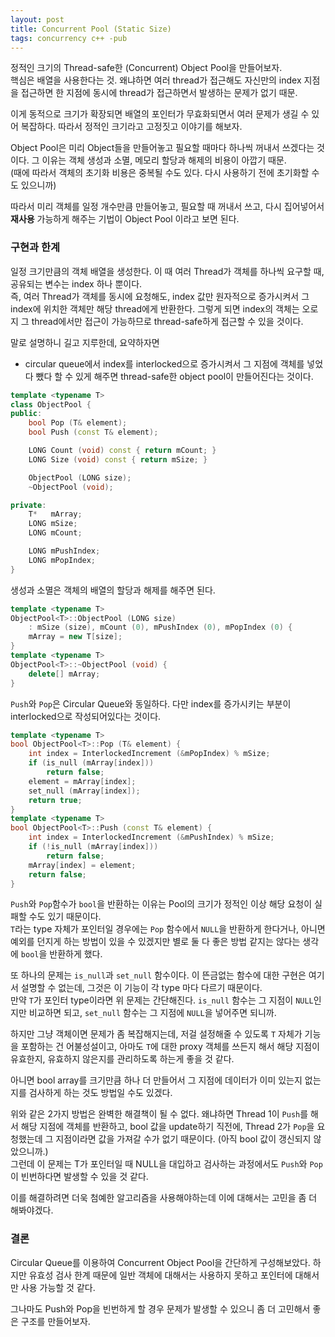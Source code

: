 ```yaml
---
layout: post
title: Concurrent Pool (Static Size)
tags: concurrency c++ -pub
---
```


정적인 크기의 Thread-safe한 (Concurrent) Object Pool을 만들어보자.  
핵심은 배열을 사용한다는 것. 왜냐하면 여러 thread가 접근해도 자신만의 index 지점을 접근하면 한 지점에 동시에 thread가 접근하면서 발생하는 문제가 없기 때문.

이게 동적으로 크기가 확장되면 배열의 포인터가 무효화되면서 여러 문제가 생길 수 있어 복잡하다. 따라서 정적인 크기라고 고정짓고 이야기를 해보자.


Object Pool은 미리 Object들을 만들어놓고 필요할 때마다 하나씩 꺼내서 쓰겠다는 것이다. 그 이유는 객체 생성과 소멸, 메모리 할당과 해제의 비용이 아깝기 때문.  
(때에 따라서 객체의 초기화 비용은 중복될 수도 있다. 다시 사용하기 전에 초기화할 수도 있으니까)

따라서 미리 객체를 일정 개수만큼 만들어놓고, 필요할 때 꺼내서 쓰고, 다시 집어넣어서 **재사용** 가능하게 해주는 기법이 Object Pool 이라고 보면 된다.

### 구현과 한계 ###

일정 크기만큼의 객체 배열을 생성한다. 이 때 여러 Thread가 객체를 하나씩 요구할 때, 공유되는 변수는 index 하나 뿐이다.  
즉, 여러 Thread가 객체를 동시에 요청해도, index 값만 원자적으로 증가시켜서 그 index에 위치한 객체만 해당 thread에게 반환한다. 그렇게 되면 index의 객체는 오로지 그 thread에서만 접근이 가능하므로 thread-safe하게 접근할 수 있을 것이다.

말로 설명하니 길고 지루한데, 요약하자면

* circular queue에서 index를 interlocked으로 증가시켜서 그 지점에 객체를 넣었다 뺐다 할 수 있게 해주면 thread-safe한 object pool이 만들어진다는 것이다.

```cpp
template <typename T>
class ObjectPool {
public:
    bool Pop (T& element);
    bool Push (const T& element);

    LONG Count (void) const { return mCount; }
    LONG Size (void) const { return mSize; }

    ObjectPool (LONG size);
    ~ObjectPool (void);

private:
    T*   mArray;
    LONG mSize;
    LONG mCount;

    LONG mPushIndex;
    LONG mPopIndex;
}
```

생성과 소멸은 객체의 배열의 할당과 해제를 해주면 된다.

```cpp
template <typename T>
ObjectPool<T>::ObjectPool (LONG size)
    : mSize (size), mCount (0), mPushIndex (0), mPopIndex (0) {
    mArray = new T[size];
}
template <typename T>
ObjectPool<T>::~ObjectPool (void) {
    delete[] mArray;
}
```

`Push`와 `Pop`은 Circular Queue와 동일하다. 다만 index를 증가시키는 부분이 interlocked으로 작성되어있다는 것이다.

```cpp
template <typename T>
bool ObjectPool<T>::Pop (T& element) {
    int index = InterlockedIncrement (&mPopIndex) % mSize;
    if (is_null (mArray[index]))
        return false;
    element = mArray[index];
    set_null (mArray[index]);
    return true;
}
template <typename T>
bool ObjectPool<T>::Push (const T& element) {
    int index = InterlockedIncrement (&mPushIndex) % mSize;
    if (!is_null (mArray[index]))
        return false;
    mArray[index] = element;
    return false;
}
```

`Push`와 `Pop`함수가 `bool`을 반환하는 이유는 Pool의 크기가 정적인 이상 해당 요청이 실패할 수도 있기 때문이다.  
`T`라는 type 자체가 포인터일 경우에는 `Pop` 함수에서 `NULL`을 반환하게 한다거나, 아니면 예외를 던지게 하는 방법이 있을 수 있겠지만 별로 둘 다 좋은 방법 같지는 않다는 생각에 `bool`을 반환하게 했다.

또 하나의 문제는 `is_null`과 `set_null` 함수이다. 이 뜬금없는 함수에 대한 구현은 여기서 설명할 수 없는데, 그것은 이 기능이 각 type 마다 다르기 때문이다.  
만약 `T`가 포인터 type이라면 위 문제는 간단해진다. `is_null` 함수는 그 지점이 `NULL`인지만 비교하면 되고, `set_null` 함수는 그 지점에 `NULL`을 넣어주면 되니까.

하지만 그냥 객체이면 문제가 좀 복잡해지는데, 저걸 설정해줄 수 있도록 `T` 자체가 기능을 포함하는 건 어불성설이고, 아마도 `T`에 대한 proxy 객체를 쓰든지 해서 해당 지점이 유효한지, 유효하지 않은지를 관리하도록 하는게 좋을 것 같다.

아니면 bool array를 크기만큼 하나 더 만들어서 그 지점에 데이터가 이미 있는지 없는지를 검사하게 하는 것도 방법일 수도 있겠다.

위와 같은 2가지 방법은 완벽한 해결책이 될 수 없다. 왜냐하면 Thread 1이 `Push`를 해서 해당 지점에 객체를 반환하고, bool 값을 update하기 직전에, Thread 2가 `Pop`을 요청했는데 그 지점이라면 값을 가져갈 수가 없기 때문이다. (아직 bool 값이 갱신되지 않았으니까.)  
그런데 이 문제는 T가 포인터일 때 NULL을 대입하고 검사하는 과정에서도 `Push`와 `Pop`이 빈번하다면 발생할 수 있을 것 같다.

이를 해결하려면 더욱 첨예한 알고리즘을 사용해야하는데 이에 대해서는 고민을 좀 더 해봐야겠다.

### 결론 ###

Circular Queue를 이용하여 Concurrent Object Pool을 간단하게 구성해보았다. 하지만 유효성 검사 한계 때문에 일반 객체에 대해서는 사용하지 못하고 포인터에 대해서만 사용 가능할 것 같다.

그나마도 Push와 Pop을 빈번하게 할 경우 문제가 발생할 수 있으니 좀 더 고민해서 좋은 구조를 만들어보자.